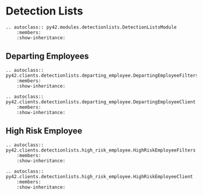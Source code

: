 # Detection Lists

```eval_rst
.. autoclass:: py42.modules.detectionlists.DetectionListsModule
    :members:
    :show-inheritance:
```

## Departing Employees

```eval_rst
.. autoclass:: py42.clients.detectionlists.departing_employee.DepartingEmployeeFilters
    :members:
    :show-inheritance:
```

```eval_rst
.. autoclass:: py42.clients.detectionlists.departing_employee.DepartingEmployeeClient
    :members:
    :show-inheritance:
```

## High Risk Employee

```eval_rst
.. autoclass:: py42.clients.detectionlists.high_risk_employee.HighRiskEmployeeFilters
    :members:
    :show-inheritance:
```

```eval_rst
.. autoclass:: py42.clients.detectionlists.high_risk_employee.HighRiskEmployeeClient
    :members:
    :show-inheritance:
```
